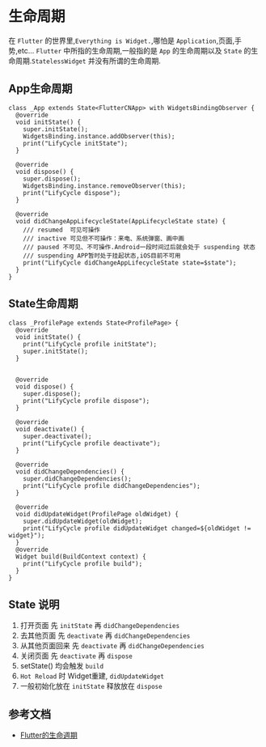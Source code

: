 # 生命周期

在 `Flutter` 的世界里,`Everything is Widget.`,哪怕是 `Application`,页面,手势,etc... `Flutter` 中所指的生命周期,一般指的是 `App` 的生命周期以及 `State` 的生命周期.`StatelessWidget` 并没有所谓的生命周期.

## App生命周期
```
class _App extends State<FlutterCNApp> with WidgetsBindingObserver {
  @override
  void initState() {
    super.initState();
    WidgetsBinding.instance.addObserver(this);
    print("LifyCycle initState");
  }

  @override
  void dispose() {
    super.dispose();
    WidgetsBinding.instance.removeObserver(this);
    print("LifyCycle dispose");
  }

  @override
  void didChangeAppLifecycleState(AppLifecycleState state) {
    /// resumed  可见可操作
    /// inactive 可见但不可操作：来电、系统弹窗、画中画
    /// paused 不可见、不可操作.Android一段时间过后就会处于 suspending 状态
    /// suspending APP暂时处于挂起状态,iOS目前不可用
    print("LifyCycle didChangeAppLifecycleState state=$state");
  }  
}
```

## State生命周期
```
class _ProfilePage extends State<ProfilePage> {
  @override
  void initState() {
    print("LifyCycle profile initState");
    super.initState();
  }


  @override
  void dispose() {
    super.dispose();
    print("LifyCycle profile dispose");
  }

  @override
  void deactivate() {
    super.deactivate();
    print("LifyCycle profile deactivate");
  }

  @override
  void didChangeDependencies() {
    super.didChangeDependencies();
    print("LifyCycle profile didChangeDependencies");
  }

  @override
  void didUpdateWidget(ProfilePage oldWidget) {
    super.didUpdateWidget(oldWidget);
    print("LifyCycle profile didUpdateWidget changed=${oldWidget != widget}");
  }  
  @override
  Widget build(BuildContext context) {
    print("LifyCycle profile build");
  }  
}
```

## State 说明
1. 打开页面 先 `initState` 再 `didChangeDependencies`
2. 去其他页面 先 `deactivate` 再 `didChangeDependencies`
3. 从其他页面回来 先 `deactivate` 再 `didChangeDependencies`
4. 关闭页面 先 `deactivate` 再 `dispose`
5. setState() 均会触发 `build`
6. `Hot Reload` 时 Widget重建, `didUpdateWidget`
7. 一般初始化放在 `initState` 释放放在 `dispose`

## 参考文档
- [Flutter的生命週期](https://www.cnblogs.com/ssjf/p/11759366.html)
